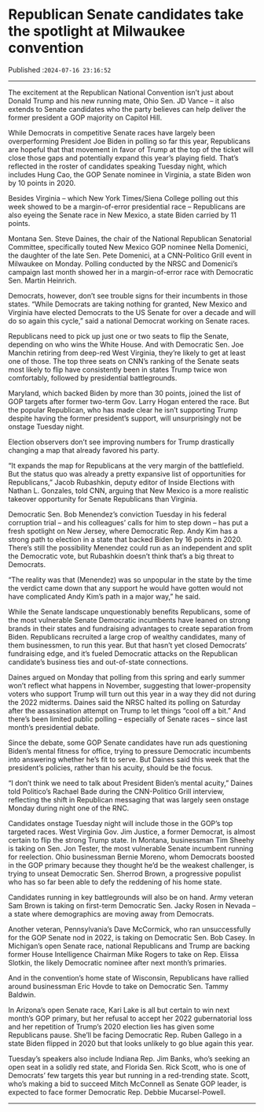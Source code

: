 # Republican Senate candidates take the spotlight at Milwaukee convention

Published :`2024-07-16 23:16:52`

---

The excitement at the Republican National Convention isn’t just about Donald Trump and his new running mate, Ohio Sen. JD Vance – it also extends to Senate candidates who the party believes can help deliver the former president a GOP majority on Capitol Hill.

While Democrats in competitive Senate races have largely been overperforming President Joe Biden in polling so far this year, Republicans are hopeful that that movement in favor of Trump at the top of the ticket will close those gaps and potentially expand this year’s playing field. That’s reflected in the roster of candidates speaking Tuesday night, which includes Hung Cao, the GOP Senate nominee in Virginia, a state Biden won by 10 points in 2020.

Besides Virginia – which New York Times/Siena College polling out this week showed to be a margin-of-error presidential race – Republicans are also eyeing the Senate race in New Mexico, a state Biden carried by 11 points.

Montana Sen. Steve Daines, the chair of the National Republican Senatorial Committee, specifically touted New Mexico GOP nominee Nella Domenici, the daughter of the late Sen. Pete Domenici, at a CNN-Politico Grill event in Milwaukee on Monday. Polling conducted by the NRSC and Domenici’s campaign last month showed her in a margin-of-error race with Democratic Sen. Martin Heinrich.

Democrats, however, don’t see trouble signs for their incumbents in those states. “While Democrats are taking nothing for granted, New Mexico and Virginia have elected Democrats to the US Senate for over a decade and will do so again this cycle,” said a national Democrat working on Senate races.

Republicans need to pick up just one or two seats to flip the Senate, depending on who wins the White House. And with Democratic Sen. Joe Manchin retiring from deep-red West Virginia, they’re likely to get at least one of those. The top three seats on CNN’s ranking of the Senate seats most likely to flip have consistently been in states Trump twice won comfortably, followed by presidential battlegrounds.

Maryland, which backed Biden by more than 30 points, joined the list of GOP targets after former two-term Gov. Larry Hogan entered the race. But the popular Republican, who has made clear he isn’t supporting Trump despite having the former president’s support, will unsurprisingly not be onstage Tuesday night.

Election observers don’t see improving numbers for Trump drastically changing a map that already favored his party.

“It expands the map for Republicans at the very margin of the battlefield. But the status quo was already a pretty expansive list of opportunities for Republicans,” Jacob Rubashkin, deputy editor of Inside Elections with Nathan L. Gonzales, told CNN, arguing that New Mexico is a more realistic takeover opportunity for Senate Republicans than Virginia.

Democratic Sen. Bob Menendez’s conviction Tuesday in his federal corruption trial – and his colleagues’ calls for him to step down – has put a fresh spotlight on New Jersey, where Democratic Rep. Andy Kim has a strong path to election in a state that backed Biden by 16 points in 2020. There’s still the possibility Menendez could run as an independent and split the Democratic vote, but Rubashkin doesn’t think that’s a big threat to Democrats.

“The reality was that (Menendez) was so unpopular in the state by the time the verdict came down that any support he would have gotten would not have complicated Andy Kim’s path in a major way,” he said.

While the Senate landscape unquestionably benefits Republicans, some of the most vulnerable Senate Democratic incumbents have leaned on strong brands in their states and fundraising advantages to create separation from Biden. Republicans recruited a large crop of wealthy candidates, many of them businessmen, to run this year. But that hasn’t yet closed Democrats’ fundraising edge, and it’s fueled Democratic attacks on the Republican candidate’s business ties and out-of-state connections.

Daines argued on Monday that polling from this spring and early summer won’t reflect what happens in November, suggesting that lower-propensity voters who support Trump will turn out this year in a way they did not during the 2022 midterms. Daines said the NRSC halted its polling on Saturday after the assassination attempt on Trump to let things “cool off a bit.” And there’s been limited public polling – especially of Senate races – since last month’s presidential debate.

Since the debate, some GOP Senate candidates have run ads questioning Biden’s mental fitness for office, trying to pressure Democratic incumbents into answering whether he’s fit to serve. But Daines said this week that the president’s policies, rather than his acuity, should be the focus.

“I don’t think we need to talk about President Biden’s mental acuity,” Daines told Politico’s Rachael Bade during the CNN-Politico Grill interview, reflecting the shift in Republican messaging that was largely seen onstage Monday during night one of the RNC.

Candidates onstage Tuesday night will include those in the GOP’s top targeted races. West Virginia Gov. Jim Justice, a former Democrat, is almost certain to flip the strong Trump state. In Montana, businessman Tim Sheehy is taking on Sen. Jon Tester, the most vulnerable Senate incumbent running for reelection. Ohio businessman Bernie Moreno, whom Democrats boosted in the GOP primary because they thought he’d be the weakest challenger, is trying to unseat Democratic Sen. Sherrod Brown, a progressive populist who has so far been able to defy the reddening of his home state.

Candidates running in key battlegrounds will also be on hand. Army veteran Sam Brown is taking on first-term Democratic Sen. Jacky Rosen in Nevada – a state where demographics are moving away from Democrats.

Another veteran, Pennsylvania’s Dave McCormick, who ran unsuccessfully for the GOP Senate nod in 2022, is taking on Democratic Sen. Bob Casey. In Michigan’s open Senate race, national Republicans and Trump are backing former House Intelligence Chairman Mike Rogers to take on Rep. Elissa Slotkin, the likely Democratic nominee after next month’s primaries.

And in the convention’s home state of Wisconsin, Republicans have rallied around businessman Eric Hovde to take on Democratic Sen. Tammy Baldwin.

In Arizona’s open Senate race, Kari Lake is all but certain to win next month’s GOP primary, but her refusal to accept her 2022 gubernatorial loss and her repetition of Trump’s 2020 election lies has given some Republicans pause. She’ll be facing Democratic Rep. Ruben Gallego in a state Biden flipped in 2020 but that looks unlikely to go blue again this year.

Tuesday’s speakers also include Indiana Rep. Jim Banks, who’s seeking an open seat in a solidly red state, and Florida Sen. Rick Scott, who is one of Democrats’ few targets this year but running in a red-trending state. Scott, who’s making a bid to succeed Mitch McConnell as Senate GOP leader, is expected to face former Democratic Rep. Debbie Mucarsel-Powell.

---

